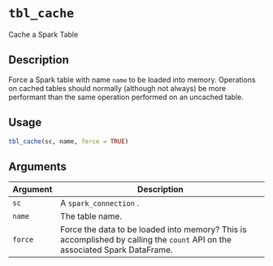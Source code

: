# `tbl_cache`

Cache a Spark Table


## Description

Force a Spark table with name `name` to be loaded into memory.
 Operations on cached tables should normally (although not always)
 be more performant than the same operation performed on an uncached
 table.


## Usage

```r
tbl_cache(sc, name, force = TRUE)
```


## Arguments

Argument      |Description
------------- |----------------
`sc`     |     A `spark_connection` .
`name`     |     The table name.
`force`     |     Force the data to be loaded into memory? This is accomplished by calling the `count` API on the associated Spark DataFrame.


